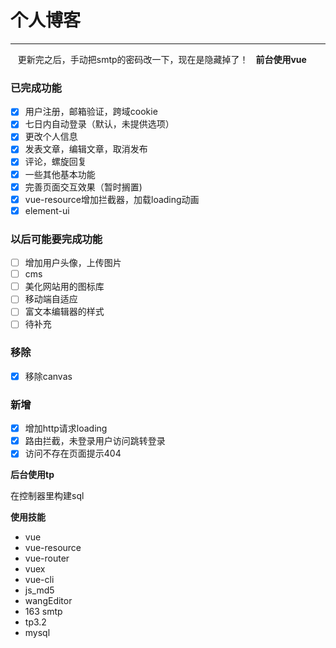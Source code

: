# 个人博客
---

    更新完之后，手动把smtp的密码改一下，现在是隐藏掉了！
   
**前台使用vue**
### 已完成功能
- [x] 用户注册，邮箱验证，跨域cookie
- [x] 七日内自动登录（默认，未提供选项）
- [x] 更改个人信息
- [x] 发表文章，编辑文章，取消发布
- [x] 评论，螺旋回复
- [x] 一些其他基本功能
- [x] 完善页面交互效果（暂时搁置)
- [x] vue-resource增加拦截器，加载loading动画
- [x] element-ui

### 以后可能要完成功能
- [ ] 增加用户头像，上传图片
- [ ] cms
- [ ] 美化网站用的图标库
- [ ] 移动端自适应
- [ ] 富文本编辑器的样式
- [ ] 待补充

### 移除
- [x] 移除canvas

### 新增
- [x] 增加http请求loading
- [x] 路由拦截，未登录用户访问跳转登录
- [x] 访问不存在页面提示404

**后台使用tp**

在控制器里构建sql

**使用技能**

*  vue
*  vue-resource
*  vue-router
*  vuex
*  vue-cli
*  js_md5
*  wangEditor
*  163  smtp
*  tp3.2
*  mysql
